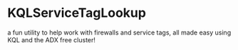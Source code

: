 # KQLServiceTagLookup
a fun utility to help work with firewalls and service tags, all made easy using KQL and the ADX free cluster!
